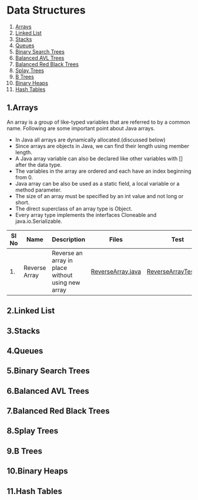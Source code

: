 # Data Structures
1. [Arrays](#1arrays)
2. [Linked List](#2linked-list)
3. [Stacks](#3stacks)
4. [Queues](#4queues)
5. [Binary Search Trees](#5binary-search-trees)
6. [Balanced AVL Trees](#6balanced-avl-trees)
7. [Balanced Red Black Trees](#7balanced-red-black-trees)
8. [Splay Trees](#8splay-trees)
9. [B Trees](#9b-trees)
10. [Binary Heaps](#10binary-heaps)
11. [Hash Tables](#11hash-tables)

## 1.Arrays

An array is a group of like-typed variables that are referred to by a common name. Following are some important point about Java arrays.

- In Java all arrays are dynamically allocated.(discussed below)
- Since arrays are objects in Java, we can find their length using member length.
- A Java array variable can also be declared like other variables with [] after the data type.
- The variables in the array are ordered and each have an index beginning from 0.
- Java array can be also be used as a static field, a local variable or a method parameter.
- The size of an array must be specified by an int value and not long or short.
- The direct superclass of an array type is Object.
- Every array type implements the interfaces Cloneable and java.io.Serializable.

|Sl No|Name |Description|Files|Test|
|---- |-----|-----------|-----|----|
|1.|Reverse Array|Reverse an array in place without using new array|[ReverseArray.java](https://github.com/ankitech/DataStructures/blob/master/src/main/java/com/ankitech/arrays/ReverseArray.java)|[ReverseArrayTest.java](https://github.com/ankitech/DataStructures/blob/master/src/test/java/com/ankitech/arrays/ReverseArrayTest.java)|


## 2.Linked List

## 3.Stacks

## 4.Queues

## 5.Binary Search Trees

## 6.Balanced AVL Trees

## 7.Balanced Red Black Trees

## 8.Splay Trees

## 9.B Trees

## 10.Binary Heaps

## 11.Hash Tables


